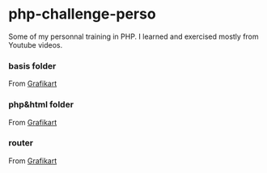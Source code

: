# php-challenge-perso

Some of my personnal training in PHP. I learned and exercised mostly from Youtube videos.  

### basis folder  

From [Grafikart](https://grafikart.fr/formations/php)  

### php&html folder  

From [Grafikart](https://grafikart.fr/formations/php)  

### router  

From [Grafikart](https://grafikart.fr/formations/php)
